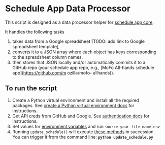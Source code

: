 # Schedule App Data Processor

This script is designed as a data processor helper for [schedule app core](https://github.com/mozilla/schedule-app-core/).

It handles the following tasks

1. takes data from a Google spreadsheet [TODO: add link to Google spreadsheet template],
2. converts it to a JSON array where each object has keys corresponding to the 
  spreadsheet column names,
3. then stores that JSON locally and/or automatically commits it to a GitHub 
  repo (your schedule app repo, e.g., [MoFo All-hands schedule app](https://github.com/m ozilla/mofo- allhands)).

## To run the script

1. Create a Python virtual environment and install all the required packages. See 
[create a Python virtual environment docs](https://github.com/mozilla/schedule-app-data-processor/blob/master/docs/REQUIREMENTS.md#create-a-python-virtual-environment) for instructions.
2. Get API creds from GitHub and Google. See [authentication docs](https://github.com/mozilla/schedule-app-data-processor/blob/master/docs/REQUIREMENTS.md#authentication) for instructions.
3. Set values for [environment variables](https://github.com/mozilla/schedule-app-data-processor/blob/master/docs/REQUIREMENTS.md#environment-variables) and run `source your-file-name.env`
4. Running `update_schedule()` will execute [these methods](https://github.com/mozilla/schedule-app-data-processor/blob/master/docs/REQUIREMENTS.md#primary-methods-of-the-script) in succession. You can trigger it from the command line: **`python update_schedule.py`**

